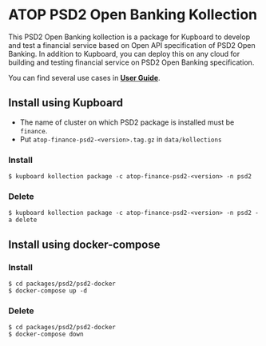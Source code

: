 # ATOP PSD2 Open Banking Kollection

This PSD2 Open Banking kollection is a package for Kupboard to develop and test a financial service based on Open API specification of PSD2 Open Banking. In addition to Kupboard, you can deploy this on any cloud for building and testing financial service on PSD2 Open Banking specification.

You can find several use cases in [**User Guide**](user-guide.md).

## Install using Kupboard

- The name of cluster on which PSD2 package is installed must be `finance`.
- Put `atop-finance-psd2-<version>.tag.gz` in `data/kollections`


### Install

```
$ kupboard kollection package -c atop-finance-psd2-<version> -n psd2
```

### Delete

```
$ kupboard kollection package -c atop-finance-psd2-<version> -n psd2 -a delete
```

## Install using docker-compose

### Install

```
$ cd packages/psd2/psd2-docker
$ docker-compose up -d
```

### Delete

```
$ cd packages/psd2/psd2-docker
$ docker-compose down
```
